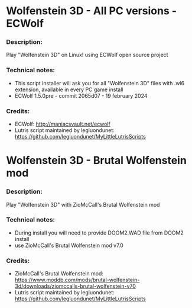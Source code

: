 # Wolfenstein 3D - All PC versions - ECWolf
### Description:
Play "Wolfenstein 3D" on Linux! using ECWolf open source project
### Technical notes:
- This script installer will ask you for all "Wolfenstein 3D" files with .wl6 extension, available in every PC game install
- ECWolf 1.5.0pre - commit 2065d07 - 19 february 2024
### Credits:
- ECWolf: http://maniacsvault.net/ecwolf
- Lutris script maintained by legluondunet: https://github.com/legluondunet/MyLittleLutrisScripts


# Wolfenstein 3D - Brutal Wolfenstein mod
### Description:
Play "Wolfenstein 3D" with ZioMcCall's Brutal Wolfenstein mod
### Technical notes:
- During install you will need to provide DOOM2.WAD file from DOOM2 install
- use ZioMcCall's Brutal Wolfenstein mod v7.0
### Credits:
- ZioMcCall's Brutal Wolfenstein mod: https://www.moddb.com/mods/brutal-wolfenstein-3d/downloads/ziomccalls-brutal-wolfenstein-v70
- Lutris script maintained by legluondunet: https://github.com/legluondunet/MyLittleLutrisScripts
